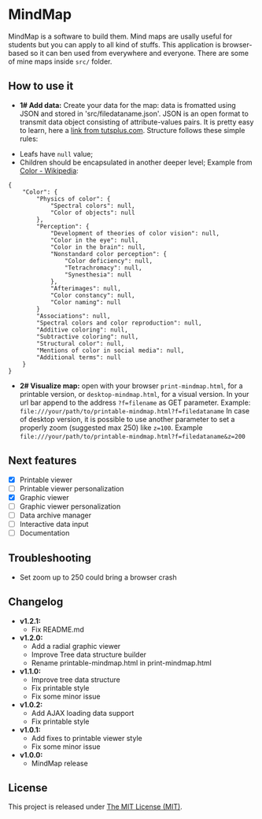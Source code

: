 # MindMap
MindMap is a software to build them. Mind maps are usally useful for students but you can apply to all kind of stuffs. This application is browser-based so it can ben used from everywhere and everyone. There are some of mine maps inside `src/` folder.

## How to use it
* **1# Add data:** Create your data for the map: data is fromatted using JSON and stored in 'src/filedataname.json'. JSON is an open format to transmit data object consisting of attribute-values pairs. It is pretty easy to learn, here a [link from tutsplus.com](http://code.tutsplus.com/tutorials/understanding-json--active-8817). Structure follows these simple rules:
- Leafs have `null` value;
- Children should be encapsulated in another deeper level;
Example from [Color - Wikipedia](https://en.wikipedia.org/wiki/Color):
```
{
	"Color": {
		"Physics of color": {
			"Spectral colors": null,
			"Color of objects": null
		},
		"Perception": {
			"Development of theories of color vision": null,
			"Color in the eye": null,
			"Color in the brain": null,
			"Nonstandard color perception": {
				"Color deficiency": null,
				"Tetrachromacy": null,
				"Synesthesia": null
			},
			"Afterimages": null,
			"Color constancy": null,
			"Color naming": null
		}
		"Associations": null,
		"Spectral colors and color reproduction": null,
		"Additive coloring": null,
		"Subtractive coloring": null,
		"Structural color": null,
		"Mentions of color in social media": null,
		"Additional terms": null
	}
}
```
* **2# Visualize map:** open with your browser `print-mindmap.html`, for a printable version, or `desktop-mindmap.html`, for a visual version. In your url bar append to the address `?f=filename` as GET parameter.
Example:
```file:///your/path/to/printable-mindmap.html?f=filedataname```
In case of desktop version, it is possible to use another parameter to set a properly zoom (suggested max 250) like `z=100`.
Example
```file:///your/path/to/printable-mindmap.html?f=filedataname&z=200```

## Next features
- [x] Printable viewer
- [ ] Printable viewer personalization
- [x] Graphic viewer
- [ ] Graphic viewer personalization
- [ ] Data archive manager
- [ ] Interactive data input
- [ ] Documentation

## Troubleshooting
* Set zoom up to 250 could bring a browser crash

## Changelog
* **v1.2.1:**
	- Fix README.md
* **v1.2.0:**
	- Add a radial graphic viewer
	- Improve Tree data structure builder
	- Rename printable-mindmap.html in print-mindmap.html
* **v1.1.0:**
	- Improve tree data structure
	- Fix printable style
	- Fix some minor issue
* **v1.0.2:**
	- Add AJAX loading data support
	- Fix printable style
* **v1.0.1:**
	- Add fixes to printable viewer style
	- Fix some minor issue
* **v1.0.0:**
	- MindMap release

## License
This project is released under [The MIT License (MIT)](https://github.com/matteocellucci/mindmaps/blob/master/license).
